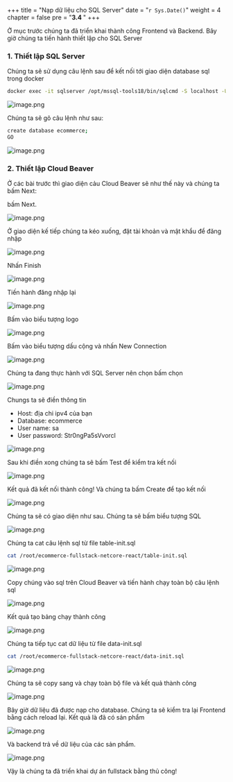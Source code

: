 +++
title = "Nạp dữ liệu cho SQL Server"
date = "`r Sys.Date()`" 
weight = 4
chapter = false
pre = "<b>3.4 </b>"
+++

Ở mục trước chúng ta đã triển khai thành công Frontend và Backend. Bây giờ chúng ta tiến hành thiết lập cho SQL Server

### 1. Thiết lập SQL Server

Chúng ta sẽ sử dụng câu lệnh sau để kết nối tới giao diện database sql trong docker

```bash
docker exec -it sqlserver /opt/mssql-tools18/bin/sqlcmd -S localhost -U sa -P Str0ngPa5sVvorcl -C
```

![image.png](/images/3-implementproject/3.4-sqlserver/image.png?featherlight=false&width=60pc)

Chúng ta sẽ gõ câu lệnh như sau:

```bash
create database ecommerce;
GO
```

![image.png](/images/3-implementproject/3.4-sqlserver/image1.png?featherlight=false&width=60pc)


### 2. Thiết lập Cloud Beaver

Ở các bài trước thì giao diện cảu Cloud Beaver sẽ như thế này và chúng ta bấm Next:

bấm Next.

![image.png](/images/3-implementproject/3.4-sqlserver/image2.png?featherlight=false&width=60pc)


Ở giao diện kế tiếp chúng ta kéo xuống, đặt tài khoản và mật khẩu để đăng nhập

![image.png](/images/3-implementproject/3.4-sqlserver/image3.png?featherlight=false&width=60pc)


Nhấn Finish

![image.png](/images/3-implementproject/3.4-sqlserver/image4.png?featherlight=false&width=60pc)


Tiến hành đăng nhập lại

![image.png](/images/3-implementproject/3.4-sqlserver/image5.png?featherlight=false&width=60pc)


Bấm vào biểu tượng logo

![image.png](/images/3-implementproject/3.4-sqlserver/image6.png?featherlight=false&width=60pc)


Bấm vào biểu tượng dấu cộng và nhấn New Connection

![image.png](/images/3-implementproject/3.4-sqlserver/image7.png?featherlight=false&width=60pc)


Chúng ta đang thực hành với SQL Server nên chọn bấm chọn

![image.png](/images/3-implementproject/3.4-sqlserver/image8.png?featherlight=false&width=60pc)


Chungs ta sẽ điền thông tin 

- Host: địa chi ipv4 của bạn
- Database: ecommerce
- User name: sa
- User password: Str0ngPa5sVvorcl

![image.png](/images/3-implementproject/3.4-sqlserver/image9.png?featherlight=false&width=60pc)


Sau khi điền xong chúng ta sẽ bấm Test để kiểm tra kết nối

![image.png](/images/3-implementproject/3.4-sqlserver/image10.png?featherlight=false&width=60pc)


Kết quả đã kết nối thành công! Và chúng ta bấm Create để tạo kết nối

![image.png](/images/3-implementproject/3.4-sqlserver/image11.png?featherlight=false&width=60pc)


Chúng ta sẽ có giao diện như sau. Chúng ta sẽ bấm biểu tượng SQL

![image.png](/images/3-implementproject/3.4-sqlserver/image12.png?featherlight=false&width=60pc)


Chúng ta cat câu lệnh sql từ file table-init.sql

```bash
cat /root/ecommerce-fullstack-netcore-react/table-init.sql
```

![image.png](/images/3-implementproject/3.4-sqlserver/image13.png?featherlight=false&width=60pc)


Copy chúng vào sql trên Cloud Beaver và tiến hành chạy toàn bộ câu lệnh sql

![image.png](/images/3-implementproject/3.4-sqlserver/image14.png?featherlight=false&width=60pc)

Kết quả tạo bảng chạy thành công 

![image.png](/images/3-implementproject/3.4-sqlserver/image15.png?featherlight=false&width=60pc)

Chúng ta tiếp tục cat dữ liệu từ file data-init.sql

```bash
cat /root/ecommerce-fullstack-netcore-react/data-init.sql
```

![image.png](/images/3-implementproject/3.4-sqlserver/image16.png?featherlight=false&width=60pc)


Chúng ta sẽ copy sang và chạy toàn bộ file và kết quả thành công

![image.png](/images/3-implementproject/3.4-sqlserver/image17.png?featherlight=false&width=60pc)


Bây giờ dữ liệu đã được nạp cho database. Chúng ta sẽ kiểm tra lại Frontend bằng cách reload lại. Kết quả là đã có sản phẩm

![image.png](/images/3-implementproject/3.4-sqlserver/image18.png?featherlight=false&width=60pc)


 Và backend trả về dữ liệu của các sản phẩm.

![image.png](/images/3-implementproject/3.4-sqlserver/image19.png?featherlight=false&width=60pc)


Vậy là chúng ta đã triển khai dự án fullstack bằng thủ công!